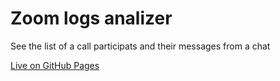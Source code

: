 # Zoom logs analizer

See the list of a call participats and their messages from a chat

[Live on GitHub Pages](https://mr9d.github.io/zoom-logs-analizer/)
